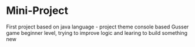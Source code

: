 # Mini-Project
First project based on java language - project theme console based Gusser game beginner level, trying to improve logic and learing to build something new
